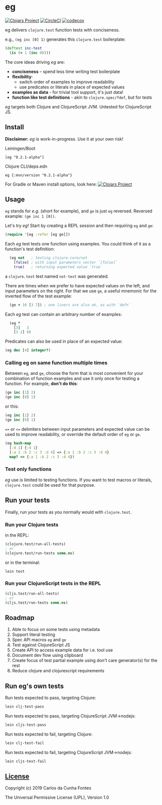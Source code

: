 # eg
[![Clojars Project](https://img.shields.io/clojars/v/eg.svg)](https://clojars.org/eg)
[![CircleCI](https://circleci.com/gh/ccfontes/eg.svg?style=svg)](https://circleci.com/gh/ccfontes/eg)
[![codecov](https://codecov.io/gh/ccfontes/eg/branch/master/graph/badge.svg)](https://codecov.io/gh/ccfontes/eg)

eg delivers `clojure.test` function tests with conciseness.

e.g., `(eg inc [0] 1)` generates this `clojure.test` boilerplate:
```clj
(deftest inc-test
  (is (= 1 (inc 0))))
```

The core ideas driving *eg* are:
  - **conciseness** – spend less time writing test boilerplate
  - **flexibility**:
    - switch order of examples to improve readability
    - use predicates or literals in place of expected values
  - **examples as data** - for trivial tool support, it's just data!
  - **function like test definitions** - akin to `clojure.spec/fdef`, but for tests

*eg* targets both Clojure and ClojureScript JVM. Untested for ClojureScript JS.

## Install
**Disclaimer:** *eg* is work-in-progress. Use it at your own risk!

Leiningen/Boot
```
[eg "0.2.1-alpha"]
```
Clojure CLI/deps.edn
```
eg {:mvn/version "0.2.1-alpha"}
```
For Gradle or Maven install options, look here: [![Clojars Project](https://img.shields.io/clojars/v/eg.svg)](https://clojars.org/eg)

## Usage
`eg` stands for *e.g.* (short for example), and `ge` is just `eg` reversed. Reversed example: `(ge inc 1 [0])`.

Let's try *eg*! Start by creating a REPL session and then requiring `eg` and `ge`:
```clj
(require '[eg :refer [eg ge]])
```

Each *eg* test tests one function using examples. You could think of it as a function's test definition:
```clj
  (eg not   ; testing clojure.core/not
    [false] ; with input parameters vector `[false]`
    true)   ; returning expected value `true`
```
a `clojure.test` test named `not-test` was generated.

There are times when we prefer to have expected values
on the left, and input parameters on the right.
For that we use `ge`, a useful mnemonic for the inverted flow of the test example:
```clj
  (ge + 10 [3 7]) ; one liners are also ok, as with `defn`
```

Each *eg* test can contain an arbitrary number of examples:
```clj
  (eg *
    [3]   3
    [3 2] 6)
```

Predicates can also be used in place of an expected value:
```clj
(eg dec [4] integer?)
```

### Calling eg on same function multiple times
Between `eg`, and `ge`, choose the form that is most convenient for your combination of function examples and use it only once for testing a function. For example, **don't do this**:
```clj
(ge inc [1] 2)
(ge inc [0] 1)
```
or this:
```clj
(eg inc [1] 2)
(ge inc [0] 1)
```

`=>` or `<=` delimiters between input parameters and expected value can be used to improve readability, or
override the default order of `eg` or `ge`.
```clj
(eg hash-map
  [:d 1] {:d 1}
  [:a 1 :b 2 :c 3 :d 4] => {:a 1 :b 2 :c 3 :d 4}
  map? <= {:a 1 :b 2 :c 3 :d 4})
```

### Test only functions
*eg* use is limited to testing functions. If you want to test macros or literals, `clojure.test` could be used for that purpose.

## Run your tests
Finally, run your tests as you normally would with `clojure.test`.

### Run your Clojure tests
in the REPL:
```clj
(clojure.test/run-all-tests)
; or
(clojure.test/run-tests some.ns)
```

or in the terminal:
```
lein test
```

### Run your ClojureScript tests in the REPL
```clj
(cljs.test/run-all-tests)
; or
(cljs.test/run-tests some.ns)
```

## Roadmap
  1. Able to focus on some tests using metadata
  2. Support literal testing
  3. Spec API macros `eg` and `ge`
  4. Test against ClojureScript JS
  5. Create API to access example data for i.e. tool use
  6. Document dev flow using clipboard
  7. Create focus of test partial example using don't care generator(s) for the rest
  8. Reduce clojure and clojurescript requirements

## Run eg's own tests
Run tests expected to pass, targeting Clojure:
```clj
lein clj-test-pass
```
Run tests expected to pass, targeting ClojureScript JVM->nodejs:
```clj
lein cljs-test-pass
```
Run tests expected to fail, targeting Clojure:
```clj
lein clj-test-fail
```
Run tests expected to fail, targeting ClojureScript JVM->nodejs:
```clj
lein cljs-test-fail
```

## [License](LICENSE.md)
Copyright (c) 2019 Carlos da Cunha Fontes

The Universal Permissive License (UPL), Version 1.0
